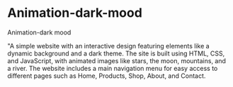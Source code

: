 # Animation-dark-mood
Animation-dark mood
<p>
  "A simple website with an interactive design featuring elements like a dynamic background and a dark theme. The site is built using HTML, CSS, and JavaScript, with animated images like stars, the moon, mountains, and a river. The website includes a main navigation menu for easy access to different pages such as Home, Products, Shop, About, and Contact.
</p>
